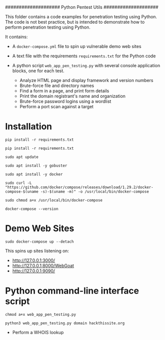 ####################
Python Pentest Utils
####################

This folder contains a code examples for penetration testing using Python. The code is not best practice, but is intended to demonstrate how to perform penetration testing using
Python.

It contains:

+ A ``docker-compose.yml`` file to spin up vulnerable demo web sites
+ A text file with the requirements ``requirements.txt`` for the Python code
+ A python script ``web_app_pen_testing.py`` with several console application blocks, one for each test.
  
  + Analyze HTML page and display framework and version numbers
  + Brute-force file and directory names
  + Find a form in a page, and print form details
  + Print the domain registrant's name and organization
  + Brute-force password logins using a wordlist
  + Perform a port scan against a target

Installation
============

```
pip install -r requirements.txt
````

```
pip install -r requirements.txt
```

```
sudo apt update
````

```
sudo apt install -y gobuster
```   

```
sudo apt install -y docker
```

```
sudo curl -L "https://github.com/docker/compose/releases/download/1.29.2/docker-compose-$(uname -s)-$(uname -m)" -o /usr/local/bin/docker-compose
```   

```
sudo chmod a+x /usr/local/bin/docker-compose
````

```
docker-compose --version
````

Demo Web Sites
==============

```
sudo docker-compose up --detach
```

This spins up sites listening on:

+ http://127.0.0.1:3000/
+ http://127.0.0.1:8000/WebGoat
+ http://127.0.0.1:9090/

Python command-line interface script
====================================

```
chmod a+x web_app_pen_testing.py
```

```
python3 web_app_pen_testing.py domain hackthissite.org
```

   + Perform a WHOIS lookup
